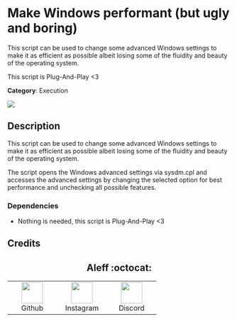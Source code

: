 # Make Windows performant (but ugly and boring)

This script can be used to change some advanced Windows settings to make it as efficient as possible albeit losing some of the fluidity and beauty of the operating system.

This script is Plug-And-Play <3

**Category**: Execution

![](Make_Windows_performant_but_ugly_and_boring.gif)

## Description

This script can be used to change some advanced Windows settings to make it as efficient as possible albeit losing some of the fluidity and beauty of the operating system.

The script opens the Windows advanced settings via sysdm.cpl and accesses the advanced settings by changing the selected option for best performance and unchecking all possible features.

### Dependencies

* Nothing is needed, this script is Plug-And-Play <3

## Credits

<h2 align="center"> Aleff :octocat: </h2>
<div align=center>
<table>
  <tr>
    <td align="center" width="96">
      <a href="https://github.com/aleff-github">
        <img src=https://github.com/aleff-github/aleff-github/blob/main/img/github.png?raw=true width="48" height="48" />
      </a>
      <br>Github
    </td>
    <td align="center" width="96">
      <a href="https://www.instagram.com/alessandro_greco_aka_aleff/">
        <img src=https://github.com/aleff-github/aleff-github/blob/main/img/instagram.png?raw=true width="48" height="48" />
      </a>
      <br>Instagram
    </td>
    <td align="center" width="96">
      <a href="https://www.linkedin.com/in/alessandro-greco-aka-aleff/">
        <img src=https://github.com/aleff-github/aleff-github/blob/main/img/linkedin.png?raw=true width="48" height="48" />
      </a>
      <br>Discord
    </td>
  </tr>
</table>
</div>
